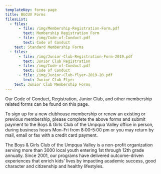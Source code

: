 ```yaml
---
templateKey: forms-page
title: BGCUV Forms
filesList:
  - files:
      - file: /img/Membership-Registration-Form.pdf
        text: Membership Registration Form
      - file: /img/Code-of-Conduct.pdf
        text: Code of Conduct
    text: Standard Membership Forms
  - files:
      - file: /img/Junior-Club-Registration-Form-2019.pdf
        text: Junior Club Registration
      - file: /img/Code-of-Conduct.pdf
        text: Code of Conduct
      - file: /img/Junior-Club-flyer-2019-20.pdf
        text: Junior Club Flyer
    text: Junior Club Membership Forms
---
```


Our Code of Conduct, Registration, Junior Club, and other membership related forms can be found on this page.

To sign up for a new clubhouse membership or renew an existing or previous membership, please complete the above forms and submit payment to the Boys & Girls Club of the Umpqua Valley office in person, during business hours Mon-Fri from 8:00-5:00 pm or you may return by mail, email or fax with a credit card payment.

The Boys & Girls Club of the Umpqua Valley is a non-profit organization serving more than 3000 local youth entering 1st through 12th grade annually. Since 2001, our programs have delivered outcome-driven experiences that enrich kids’ lives by impacting academic success, good character and citizenship and healthy lifestyles.

